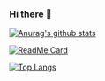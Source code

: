 ### Hi there 👋

[![Anurag's github stats](https://github-readme-stats.vercel.app/api?username=RiotGamesU&show_icons=true&theme=dark)](https://github.com/RiotGamesU)

[![ReadMe Card](https://github-readme-stats.vercel.app/api/pin/?username=RiotGamesU&repo=RiotGamesU.github.io&show_owner=true&theme=dark)](https://github.com/RiotGamesU/RiotGamesU.github.io)

[![Top Langs](https://github-readme-stats.vercel.app/api/top-langs/?username=RiotGamesU)](https://github.com/RiotGamesU)

<!--
**RiotGamesU/RiotGamesU** is a ✨ _special_ ✨ repository because its `README.md` (this file) appears on your GitHub profile.

Here are some ideas to get you started:

- 🔭 I’m currently working on ...
- 🌱 I’m currently learning ...
- 👯 I’m looking to collaborate on ...
- 🤔 I’m looking for help with ...
- 💬 Ask me about ...
- 📫 How to reach me: ...
- 😄 Pronouns: ...
- ⚡ Fun fact: ...
-->
